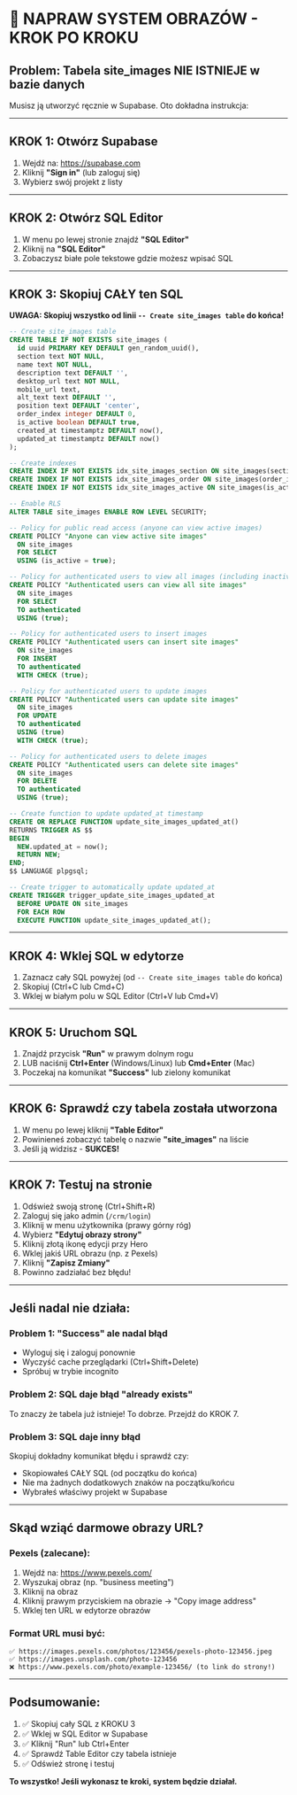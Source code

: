 # 🔴 NAPRAW SYSTEM OBRAZÓW - KROK PO KROKU

## Problem: Tabela site_images NIE ISTNIEJE w bazie danych

Musisz ją utworzyć ręcznie w Supabase. Oto dokładna instrukcja:

---

## KROK 1: Otwórz Supabase

1. Wejdź na: https://supabase.com
2. Kliknij **"Sign in"** (lub zaloguj się)
3. Wybierz swój projekt z listy

---

## KROK 2: Otwórz SQL Editor

1. W menu po lewej stronie znajdź **"SQL Editor"**
2. Kliknij na **"SQL Editor"**
3. Zobaczysz białe pole tekstowe gdzie możesz wpisać SQL

---

## KROK 3: Skopiuj CAŁY ten SQL

**UWAGA: Skopiuj wszystko od linii `-- Create site_images table` do końca!**

```sql
-- Create site_images table
CREATE TABLE IF NOT EXISTS site_images (
  id uuid PRIMARY KEY DEFAULT gen_random_uuid(),
  section text NOT NULL,
  name text NOT NULL,
  description text DEFAULT '',
  desktop_url text NOT NULL,
  mobile_url text,
  alt_text text DEFAULT '',
  position text DEFAULT 'center',
  order_index integer DEFAULT 0,
  is_active boolean DEFAULT true,
  created_at timestamptz DEFAULT now(),
  updated_at timestamptz DEFAULT now()
);

-- Create indexes
CREATE INDEX IF NOT EXISTS idx_site_images_section ON site_images(section);
CREATE INDEX IF NOT EXISTS idx_site_images_order ON site_images(order_index);
CREATE INDEX IF NOT EXISTS idx_site_images_active ON site_images(is_active);

-- Enable RLS
ALTER TABLE site_images ENABLE ROW LEVEL SECURITY;

-- Policy for public read access (anyone can view active images)
CREATE POLICY "Anyone can view active site images"
  ON site_images
  FOR SELECT
  USING (is_active = true);

-- Policy for authenticated users to view all images (including inactive)
CREATE POLICY "Authenticated users can view all site images"
  ON site_images
  FOR SELECT
  TO authenticated
  USING (true);

-- Policy for authenticated users to insert images
CREATE POLICY "Authenticated users can insert site images"
  ON site_images
  FOR INSERT
  TO authenticated
  WITH CHECK (true);

-- Policy for authenticated users to update images
CREATE POLICY "Authenticated users can update site images"
  ON site_images
  FOR UPDATE
  TO authenticated
  USING (true)
  WITH CHECK (true);

-- Policy for authenticated users to delete images
CREATE POLICY "Authenticated users can delete site images"
  ON site_images
  FOR DELETE
  TO authenticated
  USING (true);

-- Create function to update updated_at timestamp
CREATE OR REPLACE FUNCTION update_site_images_updated_at()
RETURNS TRIGGER AS $$
BEGIN
  NEW.updated_at = now();
  RETURN NEW;
END;
$$ LANGUAGE plpgsql;

-- Create trigger to automatically update updated_at
CREATE TRIGGER trigger_update_site_images_updated_at
  BEFORE UPDATE ON site_images
  FOR EACH ROW
  EXECUTE FUNCTION update_site_images_updated_at();
```

---

## KROK 4: Wklej SQL w edytorze

1. Zaznacz cały SQL powyżej (od `-- Create site_images table` do końca)
2. Skopiuj (Ctrl+C lub Cmd+C)
3. Wklej w białym polu w SQL Editor (Ctrl+V lub Cmd+V)

---

## KROK 5: Uruchom SQL

1. Znajdź przycisk **"Run"** w prawym dolnym rogu
2. LUB naciśnij **Ctrl+Enter** (Windows/Linux) lub **Cmd+Enter** (Mac)
3. Poczekaj na komunikat **"Success"** lub zielony komunikat

---

## KROK 6: Sprawdź czy tabela została utworzona

1. W menu po lewej kliknij **"Table Editor"**
2. Powinieneś zobaczyć tabelę o nazwie **"site_images"** na liście
3. Jeśli ją widzisz - **SUKCES!**

---

## KROK 7: Testuj na stronie

1. Odśwież swoją stronę (Ctrl+Shift+R)
2. Zaloguj się jako admin (`/crm/login`)
3. Kliknij w menu użytkownika (prawy górny róg)
4. Wybierz **"Edytuj obrazy strony"**
5. Kliknij złotą ikonę edycji przy Hero
6. Wklej jakiś URL obrazu (np. z Pexels)
7. Kliknij **"Zapisz Zmiany"**
8. Powinno zadziałać bez błędu!

---

## Jeśli nadal nie działa:

### Problem 1: "Success" ale nadal błąd
- Wyloguj się i zaloguj ponownie
- Wyczyść cache przeglądarki (Ctrl+Shift+Delete)
- Spróbuj w trybie incognito

### Problem 2: SQL daje błąd "already exists"
To znaczy że tabela już istnieje! To dobrze. Przejdź do KROK 7.

### Problem 3: SQL daje inny błąd
Skopiuj dokładny komunikat błędu i sprawdź czy:
- Skopiowałeś CAŁY SQL (od początku do końca)
- Nie ma żadnych dodatkowych znaków na początku/końcu
- Wybrałeś właściwy projekt w Supabase

---

## Skąd wziąć darmowe obrazy URL?

### Pexels (zalecane):
1. Wejdź na: https://www.pexels.com/
2. Wyszukaj obraz (np. "business meeting")
3. Kliknij na obraz
4. Kliknij prawym przyciskiem na obrazie → "Copy image address"
5. Wklej ten URL w edytorze obrazów

### Format URL musi być:
```
✅ https://images.pexels.com/photos/123456/pexels-photo-123456.jpeg
✅ https://images.unsplash.com/photo-123456
❌ https://www.pexels.com/photo/example-123456/ (to link do strony!)
```

---

## Podsumowanie:

1. ✅ Skopiuj cały SQL z KROKU 3
2. ✅ Wklej w SQL Editor w Supabase
3. ✅ Kliknij "Run" lub Ctrl+Enter
4. ✅ Sprawdź Table Editor czy tabela istnieje
5. ✅ Odśwież stronę i testuj

**To wszystko! Jeśli wykonasz te kroki, system będzie działał.**
